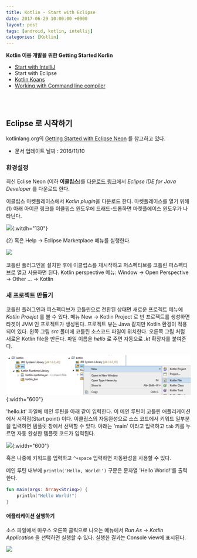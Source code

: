 ```yaml
---
title: Kotlin - Start with Eclipse
date: 2017-06-29 10:00:00 +0900
layout: post
tags: [android, kotlin, intellij]
categories: [Kotlin]
---
```



**Kotlin 이용 개발을 위한 Getting Started Korlin**

 - [Start with IntelliJ](/kotlin/2017/06/28/tutorial-start-with-intellij.html)
 - Start with Eclipse
 - [Kotlin Koans](/kotlin/2017/06/29/tutorial-koans.html)
 - [Working with Command line compiler](/kotlin/2017/06/28/tutorial-commandline-tools.html)

<br/>
<br/>


## Eclipse 로 시작하기

kotlinlang.org의 [Getting Started with Eclipse Neon](https://kotlinlang.org/docs/tutorials/getting-started-eclipse.html) 를 참고하고 있다.
 - 문서 업데이트 날짜 : 2016/11/10



### 환경설정

최신 Eclise Neon (이하 **이클립스**)를 [다운로드 링크](https://www.eclipse.org/downloads/)에서 *Eclipse IDE for Java Developer* 를 다운로드 한다.

이클립스 마켓플레이스에서 *Kotlin plugin*을 다운로드 한다. 마켓플레이스를 열기 위해 
(1) 아래 아이콘 링크를 이클립스 윈도우에 드래드-드롭하면 마켓플에이스 윈도우가 나타난다.

[![](http://marketplace.eclipse.org/sites/all/themes/solstice/public/images/marketplace/btn-install.png)](http://marketplace.eclipse.org/sites/all/themes/solstice/public/images/marketplace/btn-install.png){:witdh="130"}


(2) 혹은 Help -> Eclipse Marketplace 메뉴를 실행한다.

![](https://kotlinlang.org/assets/images/tutorials/getting-started-eclipse/marketplace.png)

코틀린 플러그인을 설치한 후에 이클립스를 재시작하고 퍼스펙티브를 코틀린 퍼스펙티브로 열고 사용하면 된다.
Kotlin perspective 메뉴: Window -> Open Perspective -> Other ... -> Kotlin


### 새 프로젝트 만들기

코틀린 플러그인과 퍼스펙티브가 코틀린으로 전환된 상태면 새로운 프로젝트 메뉴에 *Kotlin Proejct* 를 볼 수 있다. 메뉴 New -> Kotlin Project 로 빈 프로젝트를 생성하면 타겟이 JVM 인 프로젝트가 생성된다. 프로젝트 뷰는 Java 같지만 Kotlin 환경이 적용되어 있다.
왼쪽 그림 *src* 폴더에 코틀린 소스코드 파일이 위치한다. 오른쪽 그림 처럼 새로운 Kotlin file을 만든다. 파일 이름을 *hello* 로 주면 자동으로 *.kt* 확장자를 붙여준다.

![New Kotlin file](/images/kotlin/eclipse-new-prj-02.png){:width="600"}

'hello.kt' 파일에 메인 루틴을 아래 같이 입력한다. 이 메인 루틴이 코틀린 애플리케이션에서 시작점(Start point) 이다. 이클립스의 자동완성으로 소스 코드에서 키워드 일부분을 입력하면 템플릿 창에서 선택할 수 있다. 아래는 'main' 이라고 입력하고 `tab` 키를 누르면 자동 완성한 템플릿 코드가 입력된다.

![](https://kotlinlang.org/assets/images/tutorials/getting-started-eclipse/main.png){:width="600"}

혹은 나중에 키워드를 입력하고 `^+space` 입력하면 자동완성을 사용할 수 있다. 


메인 루틴 내부에 `println('Hello, World!')` 구문은 문자열 'Hello World!'를 출력한다.

```kotlin
fun main(args: Array<String>) {
    println("Hello World!")
}
```

#### 애플리케이션 실행하기

소스 파일에서 마우스 오른쪽 클릭으로 나오는 메뉴에서 *Run As -> Kotlin Application* 을 선택하면 실행할 수 있다. 실행한 결과는 Console view에 표시된다. 

![](https://kotlinlang.org/assets/images/tutorials/getting-started-eclipse/output.png)


